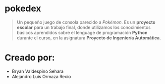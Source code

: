 # pokedex
>Un pequeño juego de consola parecido a *Pokémon*.
>Es un **proyecto escolar** para un trabajo final, donde utilizamos los conocimientos básicos aprendidos sobre el lenguage de programación **Python** durante el curso, en la asignatura **Proyecto de Ingeniería Automática**.

# Creado por:
- Bryan Valdespino Sehara 
- Alejandro Luis Ormaza Recio
